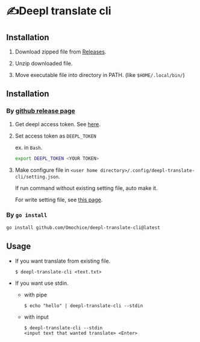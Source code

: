 # ✍️Deepl translate cli

## Installation

1. Download zipped file from [Releases](https://github.com/Omochice/deepl-translate-cli/releases).

2. Unzip downloaded file.

3. Move executable file into directory in PATH. (like `$HOME/.local/bin/`)


## Installation

### By [github release page](https://github.com/Omochice/deepl-translate-cli/releases)
1. Get deepl access token. See [here](https://www.deepl.com/docs-api).

2. Set access token as `DEEPL_TOKEN`

    ex. in `Bash`.

    ```bash
    export DEEPL_TOKEN <YOUR TOKEN>
    ```

3. Make configure file in `<user home directory>/.config/deepl-translate-cli/setting.json`.

    If run command without existing setting file, auto make it.

    For write setting file, see [this page](https://www.deepl.com/docs-api/translating-text/request/).

### By `go install`
```sh
go install github.com/Omochice/deepl-translate-cli@latest
```

## Usage

- If you want translate from existing file.
    ```console
    $ deepl-translate-cli <text.txt>
    ```

- If you want use stdin.
    - with pipe
        ```console
        $ echo "hello" | deepl-translate-cli --stdin
        ```
    - with input
        ```console
        $ deepl-translate-cli --stdin
        <input text that wanted translate> <Enter>
        ```
